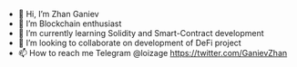 - 👋 Hi, I’m Zhan Ganiev
- 👀 I’m Blockchain enthusiast
- 🌱 I’m currently learning Solidity and Smart-Contract development
- 💞️ I’m looking to collaborate on development of DeFi project
- 📫 How to reach me 
      Telegram @loizage 
      https://twitter.com/GanievZhan

<!---
Loizage/Loizage is a ✨ special ✨ repository because its `README.md` (this file) appears on your GitHub profile.
You can click the Preview link to take a look at your changes.
--->
